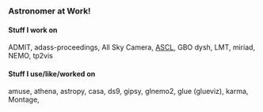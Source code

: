 ### Astronomer at Work! 


#### Stuff I work on

ADMIT,
adass-proceedings,
All Sky Camera,
[ASCL](https://ascl.net),
GBO dysh,
LMT,
miriad,
NEMO,
tp2vis

#### Stuff I use/like/worked on

amuse,
athena,
astropy,
casa,
ds9,
gipsy,
glnemo2,
glue (glueviz),
karma,
Montage,

